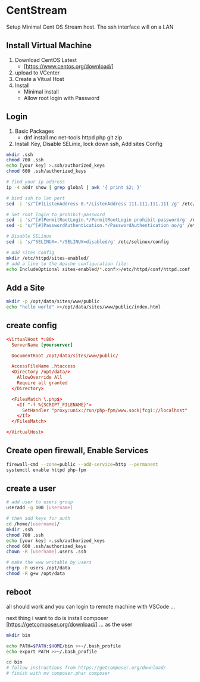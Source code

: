 # CentStream

Setup Minimal Cent OS Stream host. The ssh interface will on a LAN

## Install Virtual Machine

1. Download CentOS Latest
   * [https://www.centos.org/download/]
1. upload to VCenter
1. Create a Vitual Host
1. Install
   * Minimal install
   * Allow root login with Password

## Login

1. Basic Packages
   * dnf install mc net-tools httpd php git zip
1. Install Key, Disable SELinix, lock down ssh, Add sites Config

```bash
mkdir .ssh
chmod 700 .ssh
echo [your key] >.ssh/authorized_keys
chmod 600 .ssh/authorized_keys

# find your ip address
ip -4 addr show | grep global | awk '{ print $2; }'

# bind ssh to lan port
sed -i 's/^[#]ListenAddress 0.*/ListenAddress 111.111.111.111 /g' /etc/ssh/sshd_config

# Set root login to prohibit-password
sed -i 's/^[#]PermitRootLogin.*/PermitRootLogin prohibit-password/g' /etc/ssh/sshd_config
sed -i 's/^[#]PasswordAuthentication.*/PasswordAuthentication no/g' /etc/ssh/sshd_config

# Disable SELinux
sed -i 's/^SELINUX=.*/SELINUX=disabled/g' /etc/selinux/config

# Add sites Config
mkdir /etc/httpd/sites-enabled/
# add a line to the Apache configuration file:
echo IncludeOptional sites-enabled/*.conf>>/etc/httpd/conf/httpd.conf
```

## Add a Site

```bash
mkdir -p /opt/data/sites/www/public
echo "hello world" >>/opt/data/sites/www/public/index.html
```

## create config

```conf
<VirtualHost *:80>
  ServerName [yourserver]

  DocumentRoot /opt/data/sites/www/public/

  AccessFileName .htaccess
  <Directory /opt/data/>
    AllowOverride All
    Require all granted
  </Directory>

  <FilesMatch \.php$>
    <If "-f %{SCRIPT_FILENAME}">
      SetHandler "proxy:unix:/run/php-fpm/www.sock|fcgi://localhost"
    </If>
  </FilesMatch>

</VirtualHost>
```

## Create open firewall, Enable Services

```bash
firewall-cmd --zone=public --add-service=http --permanent
systemctl enable httpd php-fpm
```

## create a user

```bash
# add user to users group
useradd -g 100 [username]

# then add keys for auth
cd /home/[username]/
mkdir .ssh
chmod 700 .ssh
echo [your key] >.ssh/authorized_keys
chmod 600 .ssh/authorized_keys
chown -R [username].users .ssh

# make the www writable by users
chgrp -R users /opt/data
chmod -R g+w /opt/data
```

## reboot

all should work and you can login to remote machine with VSCode ...

next thing i want to do is install composer [https://getcomposer.org/download/] ... as the user

```bash
mkdir bin

echo PATH=$PATH:$HOME/bin >>~/.bash_profile
echo export PATH >>~/.bash_profile

cd bin
# follow instructions from https://getcomposer.org/download/
# finish with mv composer.phar composer
```
